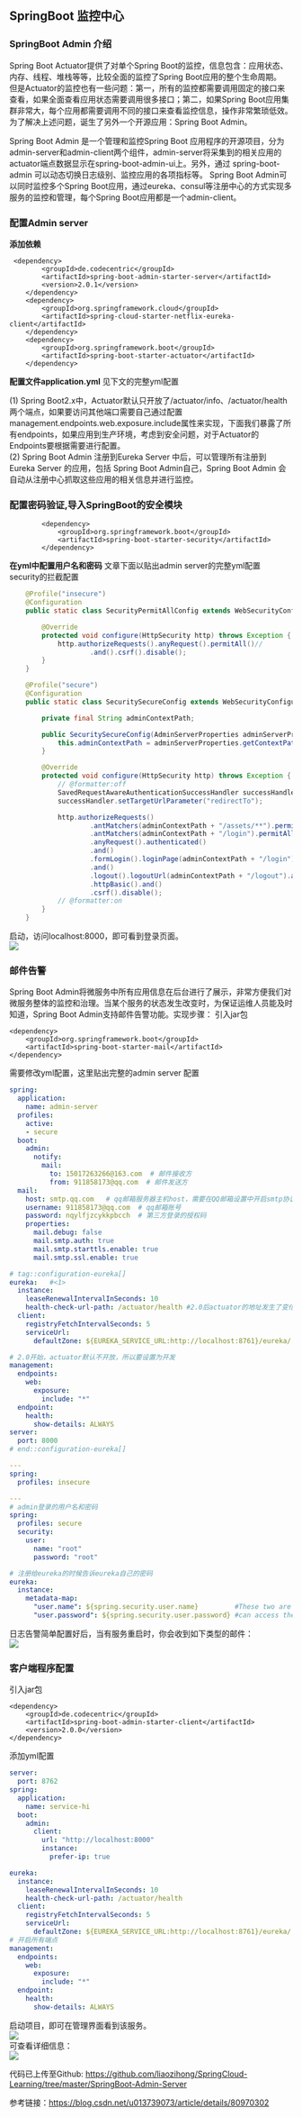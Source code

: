 ## SpringBoot 监控中心
### SpringBoot Admin 介绍
Spring Boot Actuator提供了对单个Spring Boot的监控，信息包含：应用状态、内存、线程、堆栈等等，比较全面的监控了Spring Boot应用的整个生命周期。   
但是Actuator的监控也有一些问题：第一，所有的监控都需要调用固定的接口来查看，如果全面查看应用状态需要调用很多接口；第二，如果Spring Boot应用集群非常大，每个应用都需要调用不同的接口来查看监控信息，操作非常繁琐低效。为了解决上述问题，诞生了另外一个开源应用：Spring Boot Admin。  

Spring Boot Admin 是一个管理和监控Spring Boot 应用程序的开源项目，分为admin-server和admin-client两个组件，admin-server将采集到的相关应用的actuator端点数据显示在spring-boot-admin-ui上。另外，通过 spring-boot-admin 可以动态切换日志级别、监控应用的各项指标等。 
Spring Boot Admin可以同时监控多个Spring Boot应用，通过eureka、consul等注册中心的方式实现多服务的监控和管理，每个Spring Boot应用都是一个admin-client。  
### 配置Admin server
**添加依赖**  
```pom
 <dependency>
        <groupId>de.codecentric</groupId>
        <artifactId>spring-boot-admin-starter-server</artifactId>
        <version>2.0.1</version>
    </dependency>
    <dependency>
        <groupId>org.springframework.cloud</groupId>
        <artifactId>spring-cloud-starter-netflix-eureka-client</artifactId>
    </dependency>
    <dependency>
        <groupId>org.springframework.boot</groupId>
        <artifactId>spring-boot-starter-actuator</artifactId>
    </dependency>
```
**配置文件application.yml**
见下文的完整yml配置  

(1) Spring Boot2.x中，Actuator默认只开放了/actuator/info、/actuator/health两个端点，如果要访问其他端口需要自己通过配置management.endpoints.web.exposure.include属性来实现，下面我们暴露了所有endpoints，如果应用到生产环境，考虑到安全问题，对于Actuator的Endpoints要根据需要进行配置。   
(2) Spring Boot Admin 注册到Eureka Server 中后，可以管理所有注册到 Eureka Server 的应用，包括 Spring Boot Admin自己，Spring Boot Admin 会自动从注册中心抓取这些应用的相关信息并进行监控。  

### 配置密码验证,导入SpringBoot的安全模块 
```pom
        <dependency>
            <groupId>org.springframework.boot</groupId>
            <artifactId>spring-boot-starter-security</artifactId>
        </dependency>
```
**在yml中配置用户名和密码**
文章下面以贴出admin server的完整yml配置  
security的拦截配置  
```java
    @Profile("insecure")
    @Configuration
    public static class SecurityPermitAllConfig extends WebSecurityConfigurerAdapter {

        @Override
        protected void configure(HttpSecurity http) throws Exception {
            http.authorizeRequests().anyRequest().permitAll()//
                    .and().csrf().disable();
        }
    }

    @Profile("secure")
    @Configuration
    public static class SecuritySecureConfig extends WebSecurityConfigurerAdapter {

        private final String adminContextPath;

        public SecuritySecureConfig(AdminServerProperties adminServerProperties) {
            this.adminContextPath = adminServerProperties.getContextPath();
        }

        @Override
        protected void configure(HttpSecurity http) throws Exception {
            // @formatter:off
            SavedRequestAwareAuthenticationSuccessHandler successHandler = new SavedRequestAwareAuthenticationSuccessHandler();
            successHandler.setTargetUrlParameter("redirectTo");

            http.authorizeRequests()
                    .antMatchers(adminContextPath + "/assets/**").permitAll()
                    .antMatchers(adminContextPath + "/login").permitAll()
                    .anyRequest().authenticated()
                    .and()
                    .formLogin().loginPage(adminContextPath + "/login").successHandler(successHandler)
                    .and()
                    .logout().logoutUrl(adminContextPath + "/logout").and()
                    .httpBasic().and()
                    .csrf().disable();
            // @formatter:on
        }
    }
```
启动，访问localhost:8000，即可看到登录页面。  
![](https://ws1.sinaimg.cn/large/006mOQRagy1fxvossgberj30gy0cwaae.jpg)  
### 邮件告警
Spring Boot Admin将微服务中所有应用信息在后台进行了展示，非常方便我们对微服务整体的监控和治理。当某个服务的状态发生改变时，为保证运维人员能及时知道，Spring Boot Admin支持邮件告警功能。实现步骤：
引入jar包
```pom
<dependency>
    <groupId>org.springframework.boot</groupId>
    <artifactId>spring-boot-starter-mail</artifactId>
</dependency>
```
需要修改yml配置，这里贴出完整的admin server 配置
```yaml
spring:
  application:
    name: admin-server
  profiles:
    active:
    - secure
  boot:
    admin:
      notify:
        mail:
          to: 15017263266@163.com  # 邮件接收方
          from: 911858173@qq.com  # 邮件发送方
  mail:
    host: smtp.qq.com   # qq邮箱服务器主机host，需要在QQ邮箱设置中开启smtp协议 163邮箱为smtp.163.com
    username: 911858173@qq.com  # qq邮箱账号
    password: nqylfjzcykkpbcch  # 第三方登录的授权码
    properties:
      mail.debug: false
      mail.smtp.auth: true
      mail.smtp.starttls.enable: true
      mail.smtp.ssl.enable: true

# tag::configuration-eureka[]
eureka:   #<1>
  instance:
    leaseRenewalIntervalInSeconds: 10
    health-check-url-path: /actuator/health #2.0后actuator的地址发生了变化
  client:
    registryFetchIntervalSeconds: 5
    serviceUrl:
      defaultZone: ${EUREKA_SERVICE_URL:http://localhost:8761}/eureka/

# 2.0开始，actuator默认不开放，所以要设置为开发
management:
  endpoints:
    web:
      exposure:
        include: "*"
  endpoint:
    health:
      show-details: ALWAYS
server:
  port: 8000
# end::configuration-eureka[]

---
spring:
  profiles: insecure

---
# admin登录的用户名和密码
spring:
  profiles: secure
  security:
    user:
      name: "root"
      password: "root"

# 注册给eureka的时候告诉eureka自己的密码
eureka:
  instance:
    metadata-map:
      "user.name": ${spring.security.user.name}         #These two are needed so that the server
      "user.password": ${spring.security.user.password} #can access the protected client endpoints

```
日志告警简单配置好后，当有服务重启时，你会收到如下类型的邮件：  
![](https://ws1.sinaimg.cn/large/006mOQRagy1fxvov9ipnxj30gp0fndgt.jpg)  

### 客户端程序配置  
引入jar包
```
<dependency>
    <groupId>de.codecentric</groupId>
    <artifactId>spring-boot-admin-starter-client</artifactId>
    <version>2.0.0</version>
</dependency>
```
添加yml配置  
```yaml
server:
  port: 8762
spring:
  application:
    name: service-hi
  boot:
    admin:
      client:
        url: "http://localhost:8000"
        instance:
          prefer-ip: true

eureka:
  instance:
    leaseRenewalIntervalInSeconds: 10
    health-check-url-path: /actuator/health
  client:
    registryFetchIntervalSeconds: 5
    serviceUrl:
      defaultZone: ${EUREKA_SERVICE_URL:http://localhost:8761}/eureka/
# 开启所有端点
management:
  endpoints:
    web:
      exposure:
        include: "*"
  endpoint:
    health:
      show-details: ALWAYS
```
启动项目，即可在管理界面看到该服务。  
![](https://ws1.sinaimg.cn/large/006mOQRagy1fxvotl50f8j30q008vt8r.jpg)  
可查看详细信息：  
![](https://ws1.sinaimg.cn/large/006mOQRagy1fxvouj9d3tj31480m2tac.jpg)  

代码已上传至Github: https://github.com/liaozihong/SpringCloud-Learning/tree/master/SpringBoot-Admin-Server  

参考链接：https://blog.csdn.net/u013739073/article/details/80970302




